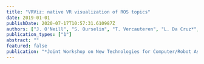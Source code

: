 ```yaml
---
title: "VRViz: native VR visualization of ROS topics"
date: 2019-01-01
publishDate: 2020-07-17T10:57:31.610987Z
authors: ["J. O'Neill", "S. Ourselin", "T. Vercauteren", "L. Da Cruz*", "C. Bergeles*"]
publication_types: ["1"]
abstract: ""
featured: false
publication: "*Joint Workshop on New Technologies for Computer/Robot Assisted Surgery*"
---
```


